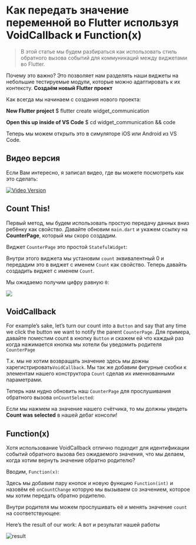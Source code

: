 # Как передать значение переменной во  Flutter используя VoidCallback и Function(x)

> В этой статье мы будем разбираться как использовать стиль обратного вызова событий для коммуникаций между виджетами во Flutter.

Почему это важно? Это позволяет нам разделять наши виджеты на небольшие тестируемые модули, которые можно адаптировать к их контексту.
**Создаём новый Flutter проект**

Как всегда мы начинаем с создания нового проекта:

**New Flutter project**
$ flutter create widget_communication

**Open this up inside of VS Code**
$ cd widget_communication && code

Теперь мы можем открыть это в симуляторе iOS или Android из VS Code.

## Видео версия

Если Вам интересно, я записал видео, где вы можете посмотреть как это сделать:


[![Video Version](https://iswift.ru/images/2020-04-10_23-00-30.png)](https://youtu.be/fWlPwj1Pp7U)


## Count This!
Первый метод, мы будем использовать простую передачу данных вниз ребёнку как свойство. Давайте обновим ```main.dart``` и укажем ссылку на **CounterPage**, который мы скоро создадим.


<script src="https://gist.github.com/iswift-ru/c39a6d7a1f4b95cafe3c32820d2042c1.js"></script>

Виджет ```CounterPage``` это простой ```StatefulWidget```:
<script src="https://gist.github.com/iswift-ru/a76e67e10c1e7943e3e979e60ed3ad4c.js"></script>


Внутри этого виджета мы установим ```count``` эквивалентный 0 и передадим это в виджет с именем ```Count``` как свойство. Теперь давайть создадить виджет с именем ```Count```.

<script src="https://gist.github.com/iswift-ru/6b567bdab848e6a501c6e327fd343a90.js"></script>

Мы ожидаемо получим цифру равную  ```0```:

![](https://iswift.ru/images/w-com-prop.png)

## VoidCallback
For example’s sake, let’s turn our count into a ```Button``` and say that any time we click the button we want to notify the parent ```CounterPage```.
Для примера, давайте поместим count в кнопку ```Button``` и скажем ей что каждый раз когда нажимается кнопка мы хотели бы уведомить родителя ```CounterPage```


Т.к. мы не хотим возвращать значение здесь мы дожны харегистрировать```VoidCallback```. Мы так же добавим фигурные скобки к элементам нашего конструктора ```Count``` сделав их именнованными параметрами.

<script src="https://gist.github.com/iswift-ru/b9d1214980e2e236a69078d286452458.js"></script>

Теперь нам нудно обновить наш ```CounterPage``` для прослушивания обратного вызова ```onCountSelected```:

<script src="https://gist.github.com/iswift-ru/445b96b24c550649fbc3232d4ac579dc.js"></script>


Если мы нажмем на значение нашего счётчика, то мы должны увидеть **Count was selected** в нашей дебаг консоли!

## Function(x)
Хотя использование VoidCallback отлично подходит для идентификации событий обратного вызова без ожидаемого значения, что мы делаем, когда хотим вернуть значение обратно родителю?


Вводим, ```Function(x)```:

<script src="https://gist.github.com/iswift-ru/bd0610c1afd08290206f327197121cb2.js"></script>

Здесь мы добавим пару кнопок и новую функцию ```Function(int)``` и назовём её ```onCountChange``` которую мы вызываем со значением, которое мы хотим передать обратно родителю.

Внутри родителя мы можем прослушивать её и менять значение ```count``` на соответствующее:

<script src="https://gist.github.com/iswift-ru/e6db35f5dfbee429be185757487e4857.js"></script>

Here’s the result of our work:
А вот и результат нашей работы

![result](https://iswift.ru/images/w-com-2.png)

